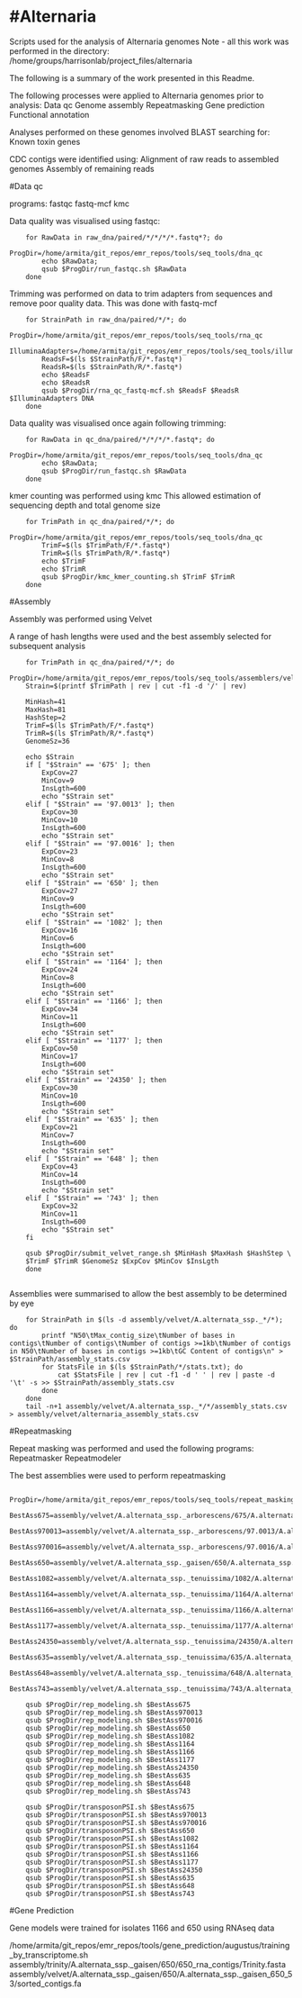 #Alternaria
==========

Scripts used for the analysis of Alternaria genomes
Note - all this work was performed in the directory:
/home/groups/harrisonlab/project_files/alternaria

The following is a summary of the work presented in this Readme.

The following processes were applied to Alternaria genomes prior to analysis:
Data qc
Genome assembly
Repeatmasking
Gene prediction
Functional annotation

Analyses performed on these genomes involved BLAST searching for:
Known toxin genes

CDC contigs were identified using:
Alignment of raw reads to assembled genomes
Assembly of remaining reads


#Data qc

programs:
  fastqc
  fastq-mcf
  kmc

Data quality was visualised using fastqc:
```shell
	for RawData in raw_dna/paired/*/*/*/*.fastq*?; do 
		ProgDir=/home/armita/git_repos/emr_repos/tools/seq_tools/dna_qc
		echo $RawData; 
		qsub $ProgDir/run_fastqc.sh $RawData
	done
```

Trimming was performed on data to trim adapters from 
sequences and remove poor quality data. This was done with fastq-mcf

```shell
	for StrainPath in raw_dna/paired/*/*; do 
		ProgDir=/home/armita/git_repos/emr_repos/tools/seq_tools/rna_qc
		IlluminaAdapters=/home/armita/git_repos/emr_repos/tools/seq_tools/illumina_full_adapters.fa
		ReadsF=$(ls $StrainPath/F/*.fastq*)
		ReadsR=$(ls $StrainPath/R/*.fastq*)
		echo $ReadsF
		echo $ReadsR
		qsub $ProgDir/rna_qc_fastq-mcf.sh $ReadsF $ReadsR $IlluminaAdapters DNA
	done
```

Data quality was visualised once again following trimming:
```shell
	for RawData in qc_dna/paired/*/*/*/*.fastq*; do 
		ProgDir=/home/armita/git_repos/emr_repos/tools/seq_tools/dna_qc
		echo $RawData; 
		qsub $ProgDir/run_fastqc.sh $RawData
	done
```

kmer counting was performed using kmc
This allowed estimation of sequencing depth and total genome size

```shell
	for TrimPath in qc_dna/paired/*/*; do 
		ProgDir=/home/armita/git_repos/emr_repos/tools/seq_tools/dna_qc
		TrimF=$(ls $TrimPath/F/*.fastq*)
		TrimR=$(ls $TrimPath/R/*.fastq*)
		echo $TrimF
		echo $TrimR
		qsub $ProgDir/kmc_kmer_counting.sh $TrimF $TrimR
	done
```

#Assembly

Assembly was performed using Velvet

A range of hash lengths were used and the best assembly selected for subsequent analysis

```shell
	for TrimPath in qc_dna/paired/*/*; do
	ProgDir=/home/armita/git_repos/emr_repos/tools/seq_tools/assemblers/velvet
	Strain=$(printf $TrimPath | rev | cut -f1 -d '/' | rev)
	
	MinHash=41
	MaxHash=81
	HashStep=2
	TrimF=$(ls $TrimPath/F/*.fastq*)
	TrimR=$(ls $TrimPath/R/*.fastq*)
	GenomeSz=36

	echo $Strain
	if [ "$Strain" == '675' ]; then 
		ExpCov=27
		MinCov=9
		InsLgth=600
		echo "$Strain set"
	elif [ "$Strain" == '97.0013' ]; then
		ExpCov=30
		MinCov=10
		InsLgth=600
		echo "$Strain set"
	elif [ "$Strain" == '97.0016' ]; then
		ExpCov=23
		MinCov=8
		InsLgth=600
		echo "$Strain set"
	elif [ "$Strain" == '650' ]; then
		ExpCov=27
		MinCov=9
		InsLgth=600
		echo "$Strain set"
	elif [ "$Strain" == '1082' ]; then
		ExpCov=16
		MinCov=6
		InsLgth=600
		echo "$Strain set"
	elif [ "$Strain" == '1164' ]; then
		ExpCov=24
		MinCov=8
		InsLgth=600
		echo "$Strain set"
	elif [ "$Strain" == '1166' ]; then
		ExpCov=34
		MinCov=11
		InsLgth=600
		echo "$Strain set"
	elif [ "$Strain" == '1177' ]; then
		ExpCov=50
		MinCov=17
		InsLgth=600
		echo "$Strain set"
	elif [ "$Strain" == '24350' ]; then
		ExpCov=30
		MinCov=10
		InsLgth=600
		echo "$Strain set"
	elif [ "$Strain" == '635' ]; then
		ExpCov=21
		MinCov=7
		InsLgth=600
		echo "$Strain set"
	elif [ "$Strain" == '648' ]; then
		ExpCov=43
		MinCov=14
		InsLgth=600
		echo "$Strain set"
	elif [ "$Strain" == '743' ]; then
		ExpCov=32
		MinCov=11
		InsLgth=600
		echo "$Strain set"
	fi
	
	qsub $ProgDir/submit_velvet_range.sh $MinHash $MaxHash $HashStep \
	$TrimF $TrimR $GenomeSz $ExpCov $MinCov $InsLgth
	done
	
```


Assemblies were summarised to allow the best assembly to be determined by eye

```shell
	for StrainPath in $(ls -d assembly/velvet/A.alternata_ssp._*/*); do
		printf "N50\tMax_contig_size\tNumber of bases in contigs\tNumber of contigs\tNumber of contigs >=1kb\tNumber of contigs in N50\tNumber of bases in contigs >=1kb\tGC Content of contigs\n" > $StrainPath/assembly_stats.csv
		for StatsFile in $(ls $StrainPath/*/stats.txt); do 
			cat $StatsFile | rev | cut -f1 -d ' ' | rev | paste -d '\t' -s >> $StrainPath/assembly_stats.csv
		done
	done
	tail -n+1 assembly/velvet/A.alternata_ssp._*/*/assembly_stats.csv > assembly/velvet/alternaria_assembly_stats.csv
```


#Repeatmasking

Repeat masking was performed and used the following programs:
	Repeatmasker
	Repeatmodeler

The best assemblies were used to perform repeatmasking
	
```shell
	ProgDir=/home/armita/git_repos/emr_repos/tools/seq_tools/repeat_masking
	BestAss675=assembly/velvet/A.alternata_ssp._arborescens/675/A.alternata_ssp._arborescens_675_69/sorted_contigs.fa
	BestAss970013=assembly/velvet/A.alternata_ssp._arborescens/97.0013/A.alternata_ssp._arborescens_97.0013_59/sorted_contigs.fa
	BestAss970016=assembly/velvet/A.alternata_ssp._arborescens/97.0016/A.alternata_ssp._arborescens_97.0016_77/sorted_contigs.fa
	BestAss650=assembly/velvet/A.alternata_ssp._gaisen/650/A.alternata_ssp._gaisen_650_67/sorted_contigs.fa
	BestAss1082=assembly/velvet/A.alternata_ssp._tenuissima/1082/A.alternata_ssp._tenuissima_1082_49/sorted_contigs.fa
	BestAss1164=assembly/velvet/A.alternata_ssp._tenuissima/1164/A.alternata_ssp._tenuissima_1164_67/sorted_contigs.fa
	BestAss1166=assembly/velvet/A.alternata_ssp._tenuissima/1166/A.alternata_ssp._tenuissima_1166_43/sorted_contigs.fa
	BestAss1177=assembly/velvet/A.alternata_ssp._tenuissima/1177/A.alternata_ssp._tenuissima_1177_63/sorted_contigs.fa
	BestAss24350=assembly/velvet/A.alternata_ssp._tenuissima/24350/A.alternata_ssp._tenuissima_24350_63/sorted_contigs.fa
	BestAss635=assembly/velvet/A.alternata_ssp._tenuissima/635/A.alternata_ssp._tenuissima_635_59/sorted_contigs.fa
	BestAss648=assembly/velvet/A.alternata_ssp._tenuissima/648/A.alternata_ssp._tenuissima_648_45/sorted_contigs.fa
	BestAss743=assembly/velvet/A.alternata_ssp._tenuissima/743/A.alternata_ssp._tenuissima_743_69/sorted_contigs.fa

	qsub $ProgDir/rep_modeling.sh $BestAss675
	qsub $ProgDir/rep_modeling.sh $BestAss970013
	qsub $ProgDir/rep_modeling.sh $BestAss970016
	qsub $ProgDir/rep_modeling.sh $BestAss650
	qsub $ProgDir/rep_modeling.sh $BestAss1082
	qsub $ProgDir/rep_modeling.sh $BestAss1164
	qsub $ProgDir/rep_modeling.sh $BestAss1166
	qsub $ProgDir/rep_modeling.sh $BestAss1177
	qsub $ProgDir/rep_modeling.sh $BestAss24350
	qsub $ProgDir/rep_modeling.sh $BestAss635
	qsub $ProgDir/rep_modeling.sh $BestAss648
	qsub $ProgDir/rep_modeling.sh $BestAss743

	qsub $ProgDir/transposonPSI.sh $BestAss675
	qsub $ProgDir/transposonPSI.sh $BestAss970013
	qsub $ProgDir/transposonPSI.sh $BestAss970016
	qsub $ProgDir/transposonPSI.sh $BestAss650
	qsub $ProgDir/transposonPSI.sh $BestAss1082
	qsub $ProgDir/transposonPSI.sh $BestAss1164
	qsub $ProgDir/transposonPSI.sh $BestAss1166
	qsub $ProgDir/transposonPSI.sh $BestAss1177
	qsub $ProgDir/transposonPSI.sh $BestAss24350
	qsub $ProgDir/transposonPSI.sh $BestAss635
	qsub $ProgDir/transposonPSI.sh $BestAss648
	qsub $ProgDir/transposonPSI.sh $BestAss743
```
	
#Gene Prediction

Gene models were trained for isolates 1166 and 650 using RNAseq data

/home/armita/git_repos/emr_repos/tools/gene_prediction/augustus/training_by_transcriptome.sh assembly/trinity/A.alternata_ssp._gaisen/650/650_rna_contigs/Trinity.fasta assembly/velvet/A.alternata_ssp._gaisen/650/A.alternata_ssp._gaisen_650_53/sorted_contigs.fa 


